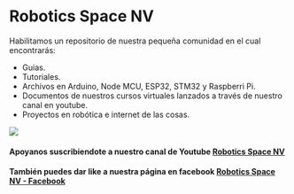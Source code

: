 # Robotics Space NV

Habilitamos un repositorio de nuestra pequeña comunidad en el cual encontrarás:
- Guias.
- Tutoriales.
- Archivos en Arduino, Node MCU, ESP32, STM32 y Raspberri Pi.
- Documentos de nuestros cursos virtuales lanzados a través de nuestro canal en youtube.
- Proyectos en robótica e internet de las cosas.

![](https://github.com/nagibvalejos/Robotics-Space-NV/blob/master/logonvyt.png)

#### Apoyanos suscribiendote a nuestro canal de Youtube [Robotics Space NV](https://www.youtube.com/c/lusitioRoboticsSpaceNV)
#### También puedes dar like a nuestra página en facebook [Robotics Space NV - Facebook](https://www.facebook.com/roboticsSpaceNV)
